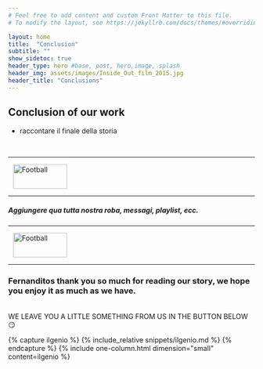 ```yaml
---
# Feel free to add content and custom Front Matter to this file.
# To modify the layout, see https://jekyllrb.com/docs/themes/#overriding-theme-defaults

layout: home
title:  "Conclusion"
subtitle: ""
show_sidetoc: true
header_type: hero #base, post, hero,image, splash
header_img: assets/images/Inside_Out_film_2015.jpg
header_title: "Conclusions"
---
```


## Conclusion of our work
 - raccontare il finale della storia
<br>

<div class="d-flex align-items-center my-4">
  <hr class="flex-grow-1">
  <img src="{{ '/assets/images/separator.png' | relative_url }}" alt="Football" style="width: 110px; height: 50px; margin: 0 10px;">
  <hr class="flex-grow-1">
</div>


##### Aggiungere qua tutta nostra roba, messagi, playlist, ecc.

<div class="d-flex align-items-center my-4">
  <hr class="flex-grow-1">
  <img src="{{ '/assets/images/separator.png' | relative_url }}" alt="Football" style="width: 110px; height: 50px; margin: 0 10px;">
  <hr class="flex-grow-1">
</div>


### Fernanditos thank you so much for reading our story, we hope you enjoy it as much as we have.


<br> WE LEAVE YOU A LITTLE SOMETHING FROM US IN THE BUTTON BELOW 😏

<div class="container mt-3">
    <div class="row justify-content-center">
        <div class="col-auto">
            {% capture ilgenio %}
            {% include_relative snippets/ilgenio.md %}
            {% endcapture %}
            {% include one-column.html dimension="small" content=ilgenio %}
        </div>
    </div>
</div>
